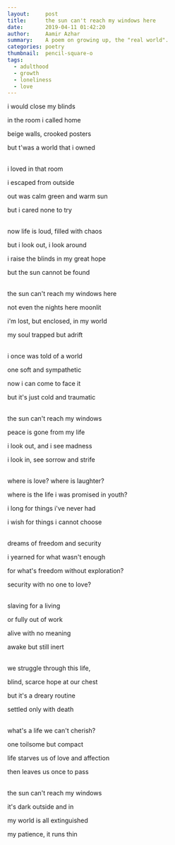 ```yaml
---
layout:     post
title:      the sun can't reach my windows here
date:       2019-04-11 01:42:20
author:     Aamir Azhar
summary:    A poem on growing up, the "real world".
categories: poetry
thumbnail:  pencil-square-o
tags:
  - adulthood
  - growth
  - loneliness
  - love
---
```

i would close my blinds

in the room i called home

beige walls, crooked posters

but t'was a world that i owned

<br>
i loved in that room

i escaped from outside

out was calm green and warm sun

but i cared none to try

<br>
now life is loud, filled with chaos

but i look out, i look around

i raise the blinds in my great hope

but the sun cannot be found

<br>
the sun can't reach my windows here

not even the nights here moonlit

i'm lost, but enclosed, in my world

my soul trapped but adrift

<br>
i once was told of a world

one soft and sympathetic

now i can come to face it

but it's just cold and traumatic

<br>
the sun can't reach my windows

peace is gone from my life

i look out, and i see madness

i look in, see sorrow and strife

<br>
where is love? where is laughter?

where is the life i was promised in youth?

i long for things i've never had

i wish for things i cannot choose

<br>
dreams of freedom and security

i yearned for what wasn't enough

for what's freedom without exploration?

security with no one to love?

<br>
slaving for a living

or fully out of work

alive with no meaning

awake but still inert

<br>
we struggle through this life,

blind, scarce hope at our chest

but it's a dreary routine

settled only with death

<br>
what's a life we can't cherish?

one toilsome but compact

life starves us of love and affection

then leaves us once to pass

<br>
the sun can't reach my windows

it's dark outside and in

my world is all extinguished

my patience, it runs thin

